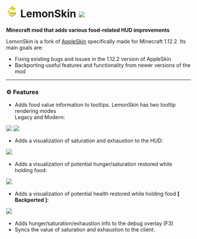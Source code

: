<img src="https://raw.githubusercontent.com/myxazaur/LemonSkin/refs/heads/master/.github/assets/lemonskin.png" width="32" /> LemonSkin ![](https://cf.way2muchnoise.eu/1337144.svg)
===========

__Minecraft mod that adds various food-related HUD improvements__

LemonSkin is a fork of [AppleSkin](https://github.com/squeek502/AppleSkin/tree/1.12)
specifically made for Minecraft 1.12.2.
Its main goals are:
- Fixing existing bugs and issues in the 1.12.2 version of AppleSkin
- Backporting useful features and functionality from newer versions of the mod
---
### ⚙️ Features

* Adds food value information to tooltips. LemonSkin has two tooltip rendering modes <br>
Legacy and Modern:

![](https://i.imgur.com/furoAAi.png) ![](https://i.imgur.com/YksBaUx.png)

* Adds a visualization of saturation and exhaustion to the HUD:

![](https://i.imgur.com/tmImVqo.gif)

* Adds a visualization of potential hunger/saturation restored while holding food:

![](https://i.imgur.com/aHf1QxQ.gif)

* Adds a visualization of potential health restored while holding food __[ Backported ]__:

![](https://i.imgur.com/jUOKFUl.gif)

* Adds hunger/saturation/exhaustion info to the debug overlay (F3)
* Syncs the value of saturation and exhaustion to the client.
